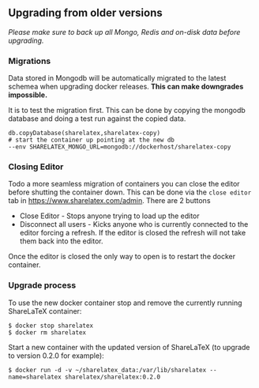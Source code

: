## Upgrading from older versions

*Please make sure to back up all Mongo, Redis and on-disk data before upgrading.*

### Migrations
Data stored in Mongodb will be automatically migrated to the latest schemea when upgrading docker releases. **This can make downgrades impossible.** 

It is to test the migration first. This can be done by copying the mongodb database and doing a test run against the copied data.

```
db.copyDatabase(sharelatex,sharelatex-copy)
# start the container up pointing at the new db
--env SHARELATEX_MONGO_URL=mongodb://dockerhost/sharelatex-copy
```

### Closing Editor
Todo a more seamless migration of containers you can close the editor before shutting the container down. This can be done via the `close editor` tab in https://www.sharelatex.com/admin. There are 2 buttons

* Close Editor - Stops anyone trying to load up the editor
* Disconnect all users - Kicks anyone who is currently connected to the editor forcing a refresh. If the editor is closed the refresh will not take them back into the editor.

Once the editor is closed the only way to open is to restart the docker container.

### Upgrade process
To use the new docker container stop and remove the currently running ShareLaTeX container:

```
$ docker stop sharelatex
$ docker rm sharelatex
```

Start a new container with the updated version of ShareLaTeX (to upgrade to version 0.2.0 for example):

```
$ docker run -d -v ~/sharelatex_data:/var/lib/sharelatex --name=sharelatex sharelatex/sharelatex:0.2.0
```